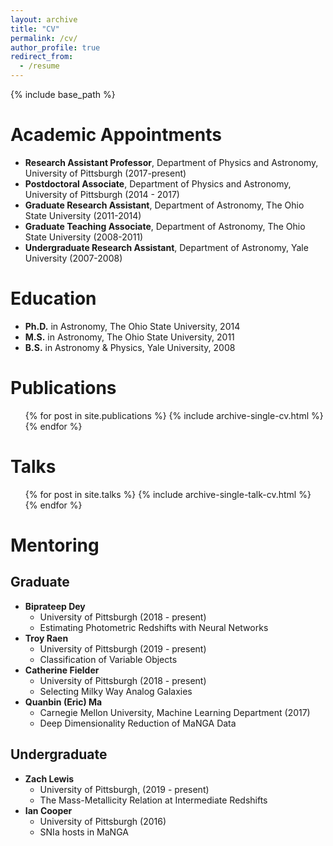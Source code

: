 ```yaml
---
layout: archive
title: "CV"
permalink: /cv/
author_profile: true
redirect_from:
  - /resume
---
```


{% include base_path %}

Academic Appointments
======
* **Research Assistant Professor**, Department of Physics and Astronomy, University of Pittsburgh (2017-present)
* **Postdoctoral Associate**, Department of Physics and Astronomy, University of Pittsburgh (2014 - 2017)
* **Graduate Research Assistant**, Department of Astronomy, The Ohio State University (2011-2014)
* **Graduate Teaching Associate**, Department of Astronomy, The Ohio State University (2008-2011)
* **Undergraduate Research Assistant**, Department of Astronomy, Yale University (2007-2008)

Education
======
* **Ph.D.** in Astronomy, The Ohio State University, 2014
* **M.S.** in Astronomy, The Ohio State University, 2011
* **B.S.** in Astronomy & Physics, Yale University, 2008

Publications
======
  <ul>{% for post in site.publications %}
    {% include archive-single-cv.html %}
  {% endfor %}</ul>

Talks
======
  <ul>{% for post in site.talks %}
    {% include archive-single-talk-cv.html %}
  {% endfor %}</ul>


Mentoring
======

Graduate
--------
* **Biprateep Dey**
    * University of Pittsburgh (2018 - present)
    * Estimating Photometric Redshifts with Neural Networks
* **Troy Raen**
    * University of Pittsburgh (2019 - present)
    * Classification of Variable Objects
* **Catherine Fielder**
    * University of Pittsburgh (2018 - present)
    * Selecting Milky Way Analog Galaxies
* **Quanbin (Eric) Ma**
    * Carnegie Mellon University, Machine Learning Department (2017)
    * Deep Dimensionality Reduction of MaNGA Data

Undergraduate
-------------
* **Zach Lewis**
    * University of Pittsburgh, (2019 - present)
    * The Mass-Metallicity Relation at Intermediate Redshifts
* **Ian Cooper**
    * University of Pittsburgh (2016)
    * SNIa hosts in MaNGA
